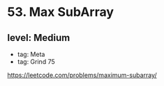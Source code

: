 # 53. Max SubArray
## level: Medium

- tag: Meta
- tag: Grind 75

https://leetcode.com/problems/maximum-subarray/
